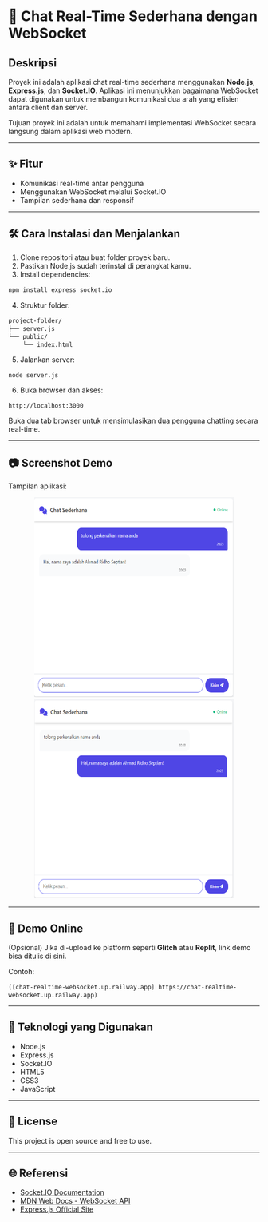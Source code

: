 # 💬 Chat Real-Time Sederhana dengan WebSocket

## Deskripsi

Proyek ini adalah aplikasi chat real-time sederhana menggunakan **Node.js**, **Express.js**, dan **Socket.IO**. Aplikasi ini menunjukkan bagaimana WebSocket dapat digunakan untuk membangun komunikasi dua arah yang efisien antara client dan server.

Tujuan proyek ini adalah untuk memahami implementasi WebSocket secara langsung dalam aplikasi web modern.

---

## ✨ Fitur

- Komunikasi real-time antar pengguna
- Menggunakan WebSocket melalui Socket.IO
- Tampilan sederhana dan responsif

---

## 🛠️ Cara Instalasi dan Menjalankan

1. Clone repositori atau buat folder proyek baru.
2. Pastikan Node.js sudah terinstal di perangkat kamu.
3. Install dependencies:

```bash
npm install express socket.io
```

4. Struktur folder:

```
project-folder/
├── server.js
└── public/
    └── index.html
```

5. Jalankan server:

```bash
node server.js
```

6. Buka browser dan akses:

```
http://localhost:3000
```

Buka dua tab browser untuk mensimulasikan dua pengguna chatting secara real-time.

---

## 📷 Screenshot Demo

Tampilan aplikasi:

<p align="center">
 <img src="Screenshot/pengguna1.png" alt="Android Logo" width="400" height="400">
 <img src="Screenshot/pengguna2.png" alt="Android Logo" width="400" height="400">
</p>

---

## 📍 Demo Online

(Opsional) Jika di-upload ke platform seperti **Glitch** atau **Replit**, link demo bisa ditulis di sini.

Contoh:

```
([chat-realtime-websocket.up.railway.app] https://chat-realtime-websocket.up.railway.app)
```

---

## 📖 Teknologi yang Digunakan

- Node.js
- Express.js
- Socket.IO
- HTML5
- CSS3
- JavaScript

---

## 📅 License

This project is open source and free to use.

---

## 🌐 Referensi

- [Socket.IO Documentation](https://socket.io/docs/v4/)
- [MDN Web Docs - WebSocket API](https://developer.mozilla.org/en-US/docs/Web/API/WebSocket)
- [Express.js Official Site](https://expressjs.com/)
